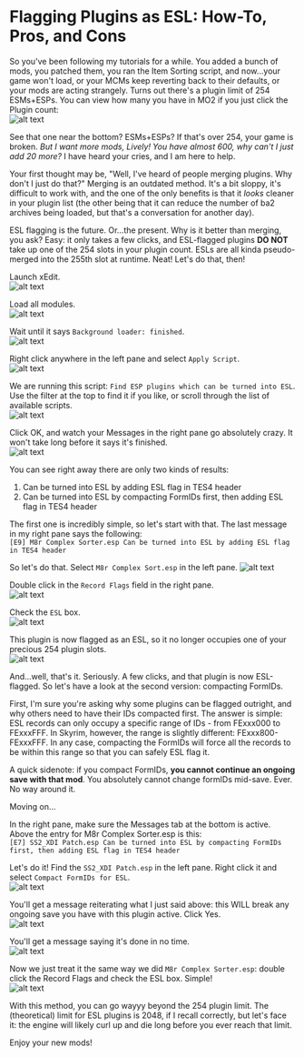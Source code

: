 # Flagging Plugins as ESL: How-To, Pros, and Cons

So you've been following my tutorials for a while. You added a bunch of mods, you patched them, you ran the Item Sorting script, and now...your game won't load, or your MCMs keep reverting back to their defaults, or your mods are acting strangely. Turns out there's a plugin limit of 254 ESMs+ESPs. You can view how many you have in MO2 if you just click the Plugin count:  
![alt text](https://github.com/LivelyDismay/Learn-To-Mod/blob/ea266971c5ba254dd1c8f05a99c19d11e9fe2711/images/esl1.png)

See that one near the bottom? ESMs+ESPs? If that's over 254, your game is broken. *But I want more mods, Lively! You have almost 600, why can't I just add 20 more?* I have heard your cries, and I am here to help.

Your first thought may be, "Well, I've heard of people merging plugins. Why don't I just do that?" Merging is an outdated method. It's a bit sloppy, it's difficult to work with, and the one of the only benefits is that it *looks* cleaner in your plugin list (the other being that it can reduce the number of ba2 archives being loaded, but that's a conversation for another day).

ESL flagging is the future. Or...the present. Why is it better than merging, you ask? Easy: it only takes a few clicks, and ESL-flagged plugins **DO NOT** take up one of the 254 slots in your plugin count. ESLs are all kinda pseudo-merged into the 255th slot at runtime. Neat! Let's do that, then!

Launch xEdit.  
![alt text](https://github.com/LivelyDismay/Learn-To-Mod/blob/ea266971c5ba254dd1c8f05a99c19d11e9fe2711/images/esl2.png)

Load all modules.  
![alt text](https://github.com/LivelyDismay/Learn-To-Mod/blob/ea266971c5ba254dd1c8f05a99c19d11e9fe2711/images/esl3.png)

Wait until it says `Background loader: finished`.  
![alt text](https://github.com/LivelyDismay/Learn-To-Mod/blob/ea266971c5ba254dd1c8f05a99c19d11e9fe2711/images/esl4.png)

Right click anywhere in the left pane and select `Apply Script`.  
![alt text](https://github.com/LivelyDismay/Learn-To-Mod/blob/ea266971c5ba254dd1c8f05a99c19d11e9fe2711/images/esl5.png)

We are running this script: `Find ESP plugins which can be turned into ESL`. Use the filter at the top to find it if you like, or scroll through the list of available scripts.  
![alt text](https://github.com/LivelyDismay/Learn-To-Mod/blob/ea266971c5ba254dd1c8f05a99c19d11e9fe2711/images/esl6.png)

Click OK, and watch your Messages in the right pane go absolutely crazy. It won't take long before it says it's finished.  
![alt text](https://github.com/LivelyDismay/Learn-To-Mod/blob/ea266971c5ba254dd1c8f05a99c19d11e9fe2711/images/esl7.png)

You can see right away there are only two kinds of results:  
1.  Can be turned into ESL by adding ESL flag in TES4 header  
2. Can be turned into ESL by compacting FormIDs first, then adding ESL flag in TES4 header  

The first one is incredibly simple, so let's start with that. The last message in my right pane says the following:  
`[E9] M8r Complex Sorter.esp
	Can be turned into ESL by adding ESL flag in TES4 header`

So let's do that. Select `M8r Complex Sort.esp` in the left pane.
![alt text](https://github.com/LivelyDismay/Learn-To-Mod/blob/ea266971c5ba254dd1c8f05a99c19d11e9fe2711/images/esl8.png)

Double click in the `Record Flags` field in the right pane.  
![alt text](https://github.com/LivelyDismay/Learn-To-Mod/blob/ea266971c5ba254dd1c8f05a99c19d11e9fe2711/images/esl9.png)

Check the `ESL` box.  
![alt text](https://github.com/LivelyDismay/Learn-To-Mod/blob/ea266971c5ba254dd1c8f05a99c19d11e9fe2711/images/esl10.png)

This plugin is now flagged as an ESL, so it no longer occupies one of your precious 254 plugin slots.  
![alt text](https://github.com/LivelyDismay/Learn-To-Mod/blob/ea266971c5ba254dd1c8f05a99c19d11e9fe2711/images/esl11.png)

And...well, that's it. Seriously. A few clicks, and that plugin is now ESL-flagged. So let's have a look at the second version: compacting FormIDs.

First, I'm sure you're asking why some plugins can be flagged outright, and why others need to have their IDs compacted first. The answer is simple: ESL records can only occupy a specific range of IDs - from FExxx000 to FExxxFFF. In Skyrim, however, the range is slightly different: FExxx800-FExxxFFF. In any case, compacting the FormIDs will force all the records to be within this range so that you can safely ESL flag it.

A quick sidenote: if you compact FormIDs, **you cannot continue an ongoing save with that mod**. You absolutely cannot change formIDs mid-save. Ever. No way around it.

Moving on...

In the right pane, make sure the Messages tab at the bottom is active. Above the entry for M8r Complex Sorter.esp is this:  
`[E7] SS2_XDI Patch.esp
	Can be turned into ESL by compacting FormIDs first, then adding ESL flag in TES4 header`

Let's do it! Find the `SS2_XDI Patch.esp` in the left pane. Right click it and select `Compact FormIDs for ESL`.  
![alt text](https://github.com/LivelyDismay/Learn-To-Mod/blob/ea266971c5ba254dd1c8f05a99c19d11e9fe2711/images/esl12.png)

You'll get a message reiterating what I just said above: this WILL break any ongoing save you have with this plugin active. Click Yes.  
![alt text](https://github.com/LivelyDismay/Learn-To-Mod/blob/ea266971c5ba254dd1c8f05a99c19d11e9fe2711/images/esl13.png)

You'll get a message saying it's done in no time.  
![alt text](https://github.com/LivelyDismay/Learn-To-Mod/blob/ea266971c5ba254dd1c8f05a99c19d11e9fe2711/images/esl14.png)

Now we just treat it the same way we did `M8r Complex Sorter.esp`: double click the Record Flags and check the ESL box. Simple!  
![alt text](https://github.com/LivelyDismay/Learn-To-Mod/blob/ea266971c5ba254dd1c8f05a99c19d11e9fe2711/images/esl15.png)

With this method, you can go wayyy beyond the 254 plugin limit. The (theoretical) limit for ESL plugins is 2048, if I recall correctly, but let's face it: the engine will likely curl up and die long before you ever reach that limit.

Enjoy your new mods!
